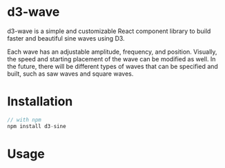 # d3-wave

d3-wave is a simple and customizable React component library to build faster and beautiful sine waves using D3.

Each wave has an adjustable amplitude, frequency, and position. Visually, the speed and starting placement of the wave can be modified as well. In the future, there will be different types of waves that can be specified and built, such as saw waves and square waves.

# Installation

```js
// with npm
npm install d3-sine
```

# Usage

```js

```
